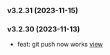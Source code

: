 ### v3.2.31 (2023-11-15)



### v3.2.30 (2023-11-13)

-  feat: git push now works [view](https://github.com/bigomics/omicsplayground/commit/8074fec58ed007225346133a72e9770c97e2c13d)


